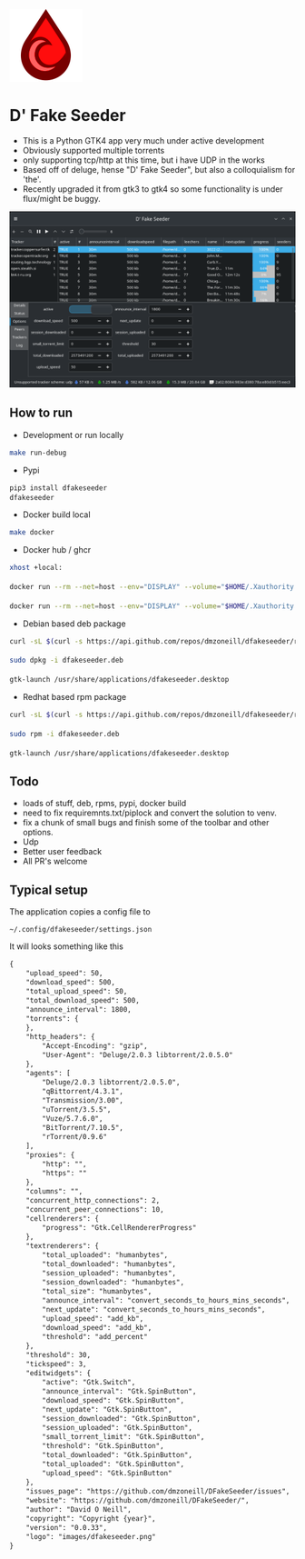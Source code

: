 <!-- markdownlint-disable MD041 -->
![DFakeSeeder screenshot](https://github.com/dmzoneill/dFakeSeeder/blob/main/d_fake_seeder/images/dfakeseeder.png)

# D' Fake Seeder

- This is a Python GTK4 app very much under active development
- Obviously supported multiple torrents
- only supporting tcp/http at this time, but i have UDP in the works
- Based off of deluge, hense "D' Fake Seeder", but also a colloquialism for 'the'.
- Recently upgraded it from gtk3 to gtk4 so some functionality is under flux/might be buggy.

![DFakeSeeder screenshot](https://github.com/dmzoneill/dFakeSeeder/blob/main/d_fake_seeder/images/screenshot.png)

## How to run
- Development or run locally
```bash
make run-debug
```

- Pypi
```bash
pip3 install dfakeseeder
dfakeseeder
```

- Docker build local
```bash
make docker
```

- Docker hub / ghcr
```bash
xhost +local:

docker run --rm --net=host --env="DISPLAY" --volume="$HOME/.Xauthority:/root/.Xauthority:rw" --volume="/tmp/.X11-unix:/tmp/.X11-unix" -it feeditout/dfakeseeder

docker run --rm --net=host --env="DISPLAY" --volume="$HOME/.Xauthority:/root/.Xauthority:rw" --volume="/tmp/.X11-unix:/tmp/.X11-unix" -it ghcr.io/dmzoneill/dfakeseeder
```

- Debian based deb package
```bash
curl -sL $(curl -s https://api.github.com/repos/dmzoneill/dfakeseeder/releases/latest | grep browser_download_url | cut -d\" -f4 | grep deb) -o dfakeseeder.deb

sudo dpkg -i dfakeseeder.deb

gtk-launch /usr/share/applications/dfakeseeder.desktop
```

- Redhat based rpm package
```bash
curl -sL $(curl -s https://api.github.com/repos/dmzoneill/dfakeseeder/releases/latest | grep browser_download_url | cut -d\" -f4 | grep rpm) -o dfakeseeder.rpm

sudo rpm -i dfakeseeder.deb

gtk-launch /usr/share/applications/dfakeseeder.desktop
```

## Todo
- loads of stuff, deb, rpms, pypi, docker build
- need to fix requiremnts.txt/piplock and convert the solution to venv.
- fix a chunk of small bugs and finish some of the toolbar and other options.
- Udp
- Better user feedback
- All PR's welcome


## Typical setup

The application copies a config file to
```text
~/.config/dfakeseeder/settings.json
```
It will looks something like this

```text
{
    "upload_speed": 50,
    "download_speed": 500,
    "total_upload_speed": 50,
    "total_download_speed": 500,
    "announce_interval": 1800,
    "torrents": {
    },
    "http_headers": {
        "Accept-Encoding": "gzip",
        "User-Agent": "Deluge/2.0.3 libtorrent/2.0.5.0"
    },
    "agents": [
        "Deluge/2.0.3 libtorrent/2.0.5.0",
        "qBittorrent/4.3.1",
        "Transmission/3.00",
        "uTorrent/3.5.5",
        "Vuze/5.7.6.0",
        "BitTorrent/7.10.5",
        "rTorrent/0.9.6"
    ],
    "proxies": {
        "http": "",
        "https": ""
    },
    "columns": "",
    "concurrent_http_connections": 2,
    "concurrent_peer_connections": 10,
    "cellrenderers": {
        "progress": "Gtk.CellRendererProgress"
    },
    "textrenderers": {
        "total_uploaded": "humanbytes",
        "total_downloaded": "humanbytes",
        "session_uploaded": "humanbytes",
        "session_downloaded": "humanbytes",
        "total_size": "humanbytes",
        "announce_interval": "convert_seconds_to_hours_mins_seconds",
        "next_update": "convert_seconds_to_hours_mins_seconds",
        "upload_speed": "add_kb",
        "download_speed": "add_kb",
        "threshold": "add_percent"
    },
    "threshold": 30,
    "tickspeed": 3,
    "editwidgets": {
        "active": "Gtk.Switch",
        "announce_interval": "Gtk.SpinButton",
        "download_speed": "Gtk.SpinButton",
        "next_update": "Gtk.SpinButton",
        "session_downloaded": "Gtk.SpinButton",
        "session_uploaded": "Gtk.SpinButton",
        "small_torrent_limit": "Gtk.SpinButton",
        "threshold": "Gtk.SpinButton",
        "total_downloaded": "Gtk.SpinButton",
        "total_uploaded": "Gtk.SpinButton",
        "upload_speed": "Gtk.SpinButton"
    },
    "issues_page": "https://github.com/dmzoneill/DFakeSeeder/issues",
    "website": "https://github.com/dmzoneill/DFakeSeeder/",
    "author": "David O Neill",
    "copyright": "Copyright {year}",
    "version": "0.0.33",
    "logo": "images/dfakeseeder.png"
}
```
